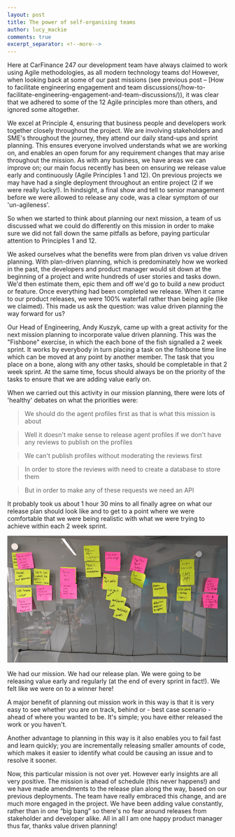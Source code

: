 ```yaml
---
layout: post
title: The power of self-organising teams
author: lucy_mackie
comments: true
excerpt_separator: <!--more-->
---
```


Here at CarFinance 247 our development team have always claimed to work using Agile methodologies, as all modern technology teams do! However, when looking back at some of our past missions (see previous post – [How to facilitate engineering engagement and team discussions(/how-to-facilitate-engineering-engagement-and-team-discussions/)), it was clear that we adhered to some of the 12 Agile principles more than others, and ignored some altogether.
<!--more-->

We excel at Principle 4, ensuring that business people and developers work together closely throughout the project. We are involving stakeholders and SME's throughout the journey, they attend our daily stand-ups and sprint planning. This ensures everyone involved understands what we are working on, and enables an open forum for any requirement changes that may arise throughout the mission. As with any business, we have areas we can improve on; our main focus recently has been on ensuring we release value early and continuously (Agile Principles 1 and 12). On previous projects we may have had a single deployment throughout an entire project (2 if we were really lucky!). In hindsight, a final show and tell to senior management before we were allowed to release any code, was a clear symptom of our 'un-agileness'.

So when we started to think about planning our next mission, a team of us discussed what we could do differently on this mission in order to make sure we did not fall down the same pitfalls as before, paying particular attention to Principles 1 and 12.

We asked ourselves what the benefits were from plan driven vs value driven planning. With plan-driven planning, which is predominately how we worked in the past, the developers and product manager would sit down at the beginning of a project and write hundreds of user stories and tasks down. We'd then estimate them, epic them and off we'd go to build a new product or feature. Once everything had been completed we release. When it came to our product releases, we were 100% waterfall rather than being agile (like we claimed). This made us ask the question: was value driven planning the way forward for us?

Our Head of Engineering, Andy Kuszyk, came up with a great activity for the next mission planning to incorporate value driven planning. This was the "Fishbone" exercise, in which the each bone of the fish signalled a 2 week sprint. It works by everybody in turn placing a task on the fishbone time line which can be moved at any point by another member. The task that you place on a bone, along with any other tasks, should be completable in that 2 week sprint. At the same time, focus should always be on the priority of the tasks to ensure that we are adding value early on. 

When we carried out this activity in our mission planning, there were lots of 'healthy' debates on what the priorities were:
>We should do the agent profiles first as that is what this mission is about

>Well it doesn't make sense to release agent profiles if we don't have any reviews to publish on the profiles

>We can't publish profiles without moderating the reviews first

>In order to store the reviews with need to create a database to store them

>But in order to make any of these requests we need an API

It probably took us about 1 hour 30 mins to all finally agree on what our release plan should look like and to get to a point where we were comfortable that we were being realistic with what we were trying to achieve within each 2 week sprint. 

![Mission Release Plan](/images/mission-release-plan.png)
 
We had our mission. We had our release plan. We were going to be releasing value early and regularly (at the end of every sprint in fact!). We felt like we were on to a winner here!

A major benefit of planning out mission work in this way is that it is very easy to see whether you are on track, behind or - best case scenario - ahead of where you wanted to be. It's simple; you have either released the work or you haven't. 

Another advantage to planning in this way is it also enables you to fail fast and learn quickly; you are incrementally releasing smaller amounts of code, which makes it easier to identify what could be causing an issue and to resolve it sooner.

Now, this particular mission is not over yet. However early insights are all very positive. The mission is ahead of schedule (this never happens!) and we have made amendments to the release plan along the way, based on our previous deployments. The team have really embraced this change, and are much more engaged in the project. We have been adding value constantly, rather than in one “big bang” so there's no fear around releases from stakeholder and developer alike. All in all I am one happy product manager thus far, thanks value driven planning!

